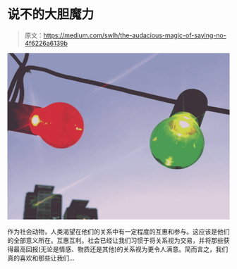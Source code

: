 # 说不的大胆魔力

> 原文：<https://medium.com/swlh/the-audacious-magic-of-saying-no-4f6226a6139b>

![](img/d55bb8eb20800fb0079f4a82caf36106.png)

作为社会动物，人类渴望在他们的关系中有一定程度的互惠和参与。这应该是他们的全部意义所在。互惠互利。社会已经让我们习惯于将关系视为交易，并将那些获得最高回报(无论是情感、物质还是其他)的关系视为更令人满意。简而言之，我们真的喜欢和那些让我们…